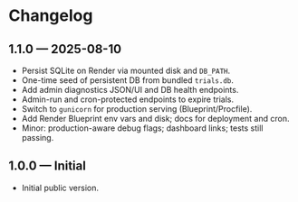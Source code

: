 # Changelog

## 1.1.0 — 2025-08-10

- Persist SQLite on Render via mounted disk and `DB_PATH`.
- One-time seed of persistent DB from bundled `trials.db`.
- Add admin diagnostics JSON/UI and DB health endpoints.
- Admin-run and cron-protected endpoints to expire trials.
- Switch to `gunicorn` for production serving (Blueprint/Procfile).
- Add Render Blueprint env vars and disk; docs for deployment and cron.
- Minor: production-aware debug flags; dashboard links; tests still passing.

## 1.0.0 — Initial
- Initial public version.
